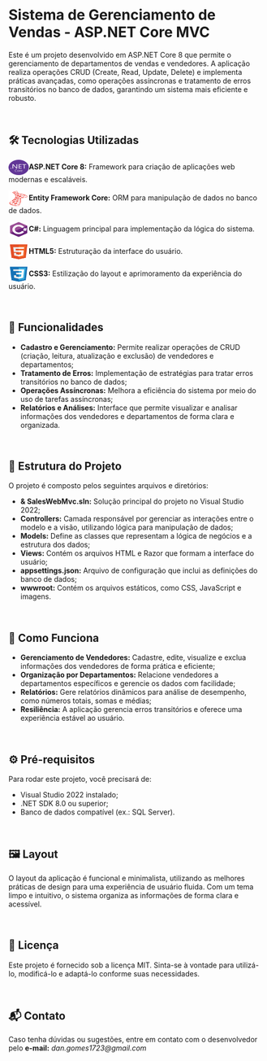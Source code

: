 <h1>Sistema de Gerenciamento de Vendas - ASP.NET Core MVC</h1>

<p>Este é um projeto desenvolvido em ASP.NET Core 8 que permite o gerenciamento de departamentos de vendas e vendedores. A aplicação realiza operações CRUD (Create, Read, Update, Delete) e implementa práticas avançadas, como operações assíncronas e tratamento de erros transitórios no banco de dados, garantindo um sistema mais eficiente e robusto.</p> <br>


<h2>🛠️ Tecnologias Utilizadas</h2>
<div>
<p><img align="center" alt="ASP.NET Core" height="30" width="40" src="https://raw.githubusercontent.com/devicons/devicon/master/icons/dotnetcore/dotnetcore-original.svg"><strong>ASP.NET Core 8:</strong> Framework para criação de aplicações web modernas e escaláveis.</p> <p><img align="center" alt="EF Core" height="30" width="40" src="https://raw.githubusercontent.com/devicons/devicon/master/icons/microsoftsqlserver/microsoftsqlserver-plain.svg"><strong>Entity Framework Core:</strong> ORM para manipulação de dados no banco de dados.</p> <p><img align="center" alt="C#" height="30" width="40" src="https://raw.githubusercontent.com/devicons/devicon/master/icons/csharp/csharp-original.svg"><strong>C#:</strong> Linguagem principal para implementação da lógica do sistema.</p><p><img align="center" alt="HTML" height="30" width="40" src="https://raw.githubusercontent.com/devicons/devicon/master/icons/html5/html5-original.svg"><strong>HTML5:</strong> Estruturação da interface do usuário.</p> <p><img align="center" alt="CSS" height="30" width="40" src="https://raw.githubusercontent.com/devicons/devicon/master/icons/css3/css3-original.svg"><strong>CSS3:</strong> Estilização do layout e aprimoramento da experiência do usuário.</p>
</div><br>


<h2>🚀 Funcionalidades</h2>
<div>
  <ul>
    <li><strong>Cadastro e Gerenciamento:</strong> Permite realizar operações de CRUD (criação, leitura, atualização e exclusão) de vendedores e departamentos;</li>
    <li><strong>Tratamento de Erros:</strong> Implementação de estratégias para tratar erros transitórios no banco de dados;</li>
    <li><strong>Operações Assíncronas:</strong> Melhora a eficiência do sistema por meio do uso de tarefas assíncronas;</li>
    <li><strong>Relatórios e Análises:</strong> Interface que permite visualizar e analisar informações dos vendedores e departamentos de forma clara e organizada.</li>
  </ul>
</div> <br>


<h2>📂 Estrutura do Projeto</h2>
<div>
  <p>O projeto é composto pelos seguintes arquivos e diretórios:</p>
  <ul>
    <li><strong>& SalesWebMvc.sln:</strong> Solução principal do projeto no Visual Studio 2022;</li>
    <li><strong>Controllers:</strong> Camada responsável por gerenciar as interações entre o modelo e a visão, utilizando lógica para manipulação de dados;</li>
    <li><strong>Models:</strong> Define as classes que representam a lógica de negócios e a estrutura dos dados;</li>
    <li><strong>Views:</strong> Contém os arquivos HTML e Razor que formam a interface do usuário;</li>
    <li><strong>appsettings.json:</strong> Arquivo de configuração que inclui as definições do banco de dados;</li>
    <li><strong>wwwroot:</strong> Contém os arquivos estáticos, como CSS, JavaScript e imagens.</li>
  </ul>
</div> <br>

<h2>🧩 Como Funciona</h2>
<div>
  <ul>
    <li><strong>Gerenciamento de Vendedores:</strong> Cadastre, edite, visualize e exclua informações dos vendedores de forma prática e eficiente;</li>
    <li><strong>Organização por Departamentos:</strong> Relacione vendedores a departamentos específicos e gerencie os dados com facilidade;</li>
    <li><strong>Relatórios:</strong> Gere relatórios dinâmicos para análise de desempenho, como números totais, somas e médias;</li>
    <li><strong>Resiliência:</strong> A aplicação gerencia erros transitórios e oferece uma experiência estável ao usuário.</li>
  </ul>
</div> <br>

<h2>⚙️ Pré-requisitos</h2>
<p>Para rodar este projeto, você precisará de:</p>
<ul>
  <li>Visual Studio 2022 instalado;</li>
  <li>.NET SDK 8.0 ou superior;</li>
  <li>Banco de dados compatível (ex.: SQL Server).</li>
</ul><br>

<h2>🖼️ Layout</h2>
<p>O layout da aplicação é funcional e minimalista, utilizando as melhores práticas de design para uma experiência de usuário fluida. Com um tema limpo e intuitivo, o sistema organiza as informações de forma clara e acessível.</p> <br>

<h2>📜 Licença</h2>
<p>Este projeto é fornecido sob a licença MIT. Sinta-se à vontade para utilizá-lo, modificá-lo e adaptá-lo conforme suas necessidades.</p><br>

<h2>📬 Contato</h2>
<p>Caso tenha dúvidas ou sugestões, entre em contato com o desenvolvedor pelo <strong>e-mail:</strong><em> dan.gomes1723@gmail.com</em></p>
